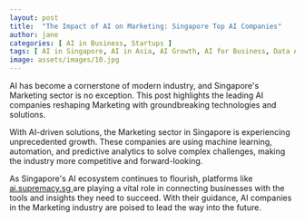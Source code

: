 ```yaml
---
layout: post
title:  "The Impact of AI on Marketing: Singapore Top AI Companies"
author: jane
categories: [ AI in Business, Startups ]
tags: [ AI in Singapore, AI in Asia, AI Growth, AI for Business, Data Analytics ]
image: assets/images/10.jpg
---
```


AI has become a cornerstone of modern industry, and Singapore's Marketing sector is no exception. This post highlights the leading AI companies reshaping Marketing with groundbreaking technologies and solutions.

With AI-driven solutions, the Marketing sector in Singapore is experiencing unprecedented growth. These companies are using machine learning, automation, and predictive analytics to solve complex challenges, making the industry more competitive and forward-looking.

As Singapore's AI ecosystem continues to flourish, platforms like <a href="https://ai.supremacy.sg" target="_blank"> ai.supremacy.sg </a> are playing a vital role in connecting businesses with the tools and insights they need to succeed. With their guidance, AI companies in the Marketing industry are poised to lead the way into the future.
